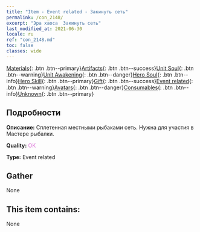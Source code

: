 ```yaml
---
title: "Item - Event related - Закинуть сеть"
permalink: /con_2148/
excerpt: "Эра хаоса  Закинуть сеть"
last_modified_at: 2021-06-30
locale: ru
ref: "con_2148.md"
toc: false
classes: wide
---
```

 [Materials](/ItemsRU/){: .btn .btn--primary}[Artifacts](/ItemsRU/Artifacts/){: .btn .btn--success}[Unit Soul](/ItemsRU/UnitSoul/){: .btn .btn--warning}[Unit Awakening](/ItemsRU/UnitAwakening/){: .btn .btn--danger}[Hero Soul](/ItemsRU/HeroSoul/){: .btn .btn--info}[Hero Skill](/ItemsRU/HeroSkill/){: .btn .btn--primary}[Gift](/ItemsRU/Gift/){: .btn .btn--success}[Event related](/ItemsRU/Events/){: .btn .btn--warning}[Avatars](/ItemsRU/Avatars/){: .btn .btn--danger}[Consumables](/ItemsRU/Consumables/){: .btn .btn--info}[Unknown](/ItemsRU/Unknown/){: .btn .btn--primary}

## Подробности
 **Описание:** Сплетенная местными рыбаками сеть. Нужна для участия в Мастере рыбалки.

 **Quality:** <span style="color: #DA70D6">OK</span>

 **Type:** Event related

## Gather

  None

## This item contains:

  None

